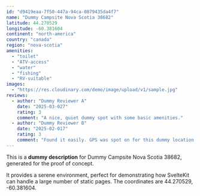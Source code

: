 ```yaml
---
id: "d9419eaa-7f50-447a-94ca-0879435da4f7"
name: "Dummy Campsite Nova Scotia 38682"
latitude: 44.270529
longitude: -60.381604
continent: "north-america"
country: "canada"
region: "nova-scotia"
amenities:
  - "toilet"
  - "ATV-access"
  - "water"
  - "fishing"
  - "RV-suitable"
images:
  - "https://res.cloudinary.com/demo/image/upload/v1/sample.jpg"
reviews:
  - author: "Dummy Reviewer A"
    date: "2025-03-027"
    rating: 3
    comment: "A nice, quiet dummy spot with some basic amenities."
  - author: "Dummy Reviewer B"
    date: "2025-02-017"
    rating: 3
    comment: "Found it easily. GPS was spot on for this dummy location."
---
```


This is a **dummy description** for Dummy Campsite Nova Scotia 38682, generated for the proof of concept.

It provides a serene environment, perfect for demonstrating how SvelteKit can handle a large number of static pages. The coordinates are 44.270529, -60.381604.

